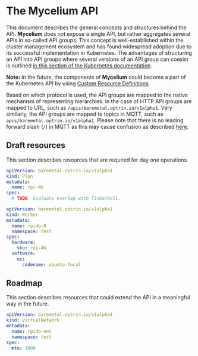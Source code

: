 # The Mycelium API

This document describes the general concepts and structures behind the API. **Mycelium** does not expose a single API, but rather aggregates several APIs in so-called API groups. This concept is well-established within the cluster management ecosystem and has found widespread adoption due to its successful implementation in Kubernetes. The advantages of structuring an API into API groups where several versions of an API group can coexist is outlined [in this section of the Kubernetes documentation](https://kubernetes.io/docs/concepts/overview/kubernetes-api/#api-groups-and-versioning).

**Note:** In the future, the components of **Mycelium** could become a part of the Kubernetes API by using [Custom Resource Definitions](https://kubernetes.io/docs/tasks/extend-kubernetes/custom-resources/custom-resource-definitions/).

Based on which protocol is used, the API groups are mapped to the native mechanism of representing hierarchies. In the case of HTTP API groups are mapped to URL, such as `/apis/baremetal.optrin.io/v1alpha1`. Very similarly, the API groups are mapped to topics in MQTT, such as `apis/baremetal.optrin.io/v1alpha1`. Please note that there is no leading forward slash (`/`) in MQTT as this may cause confusion as described [here](https://www.hivemq.com/blog/mqtt-essentials-part-5-mqtt-topics-best-practices/#best-practices).

## Draft resources

This section describes resources that are required for day one operations.

```yaml
apiVersion: baremetal.optrin.io/v1alpha1
kind: Plan
metadata:
  name: rpi-4b
spec:
  # TODO: Evaluate overlap with Tinkerbell.
```

```yaml
apiVersion: baremetal.optrin.io/v1alpha1
kind: Worker
metadata:
  name: rpi4b-0
  namespace: test
spec:
  hardware:
    sku: rpi-4b
  software:
    os:
      codename: ubuntu-focal
```

## Roadmap

This section describes resources that could extend the API in a meaningful way in the future.

```yaml
apiVersion: baremetal.optrin.io/v1alpha1
kind: VirtualNetwork
metadata:
  name: rpi4b-net
  namespace: test
spec:
  mtu: 1000
```
